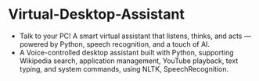 # Virtual-Desktop-Assistant
* Talk to your PC! A smart virtual assistant that listens, thinks, and acts — powered by Python, speech recognition, and a touch of AI.
* A Voice-controlled desktop assistant built with Python, supporting Wikipedia search, application management, YouTube playback, text typing, and system commands, using NLTK, SpeechRecognition.
